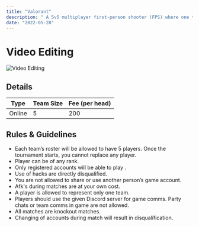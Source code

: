 ```yaml
---
title: "Valorant"
description: " A 5v5 multiplayer first-person shooter (FPS) where one team attacks and the other defends"
date: "2022-05-28"
---
```


# Video Editing

<img src="/posters/31.png" alt="Video Editing" class="w-full lg:w-96 mx-auto object-cover" />

## Details

| Type   | Team Size  | Fee (per head) |
| ------ | ---------- | -------------- |
| Online |     5      | 200            |

## Rules & Guidelines

-   Each team’s roster will be allowed to have 5 players. Once the tournament starts, you cannot replace any player.
-   Player can be of any rank.
-   Only registered accounts will be able to play .
-   Use of hacks are directly disqualified.
-   You are not allowed to share or use another person’s game account. 
-   Afk's during matches are at your own cost.
-   A player is allowed to represent only one team.
-   Players should use the given Discord server for game comms. Party chats or team comms in game are not allowed.
-   All matches are knockout matches.
-   Changing of accounts during match will result in disqualification.

